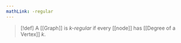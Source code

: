 ```yaml
---
mathLink: -regular
---
```

>[!def]
>A [[Graph]] is *$k$-regular* if every [[node]] has [[Degree of a Vertex]] $k$.

